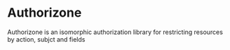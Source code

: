 # Authorizone
Authorizone is an isomorphic authorization library for restricting resources by action, subjct and fields
